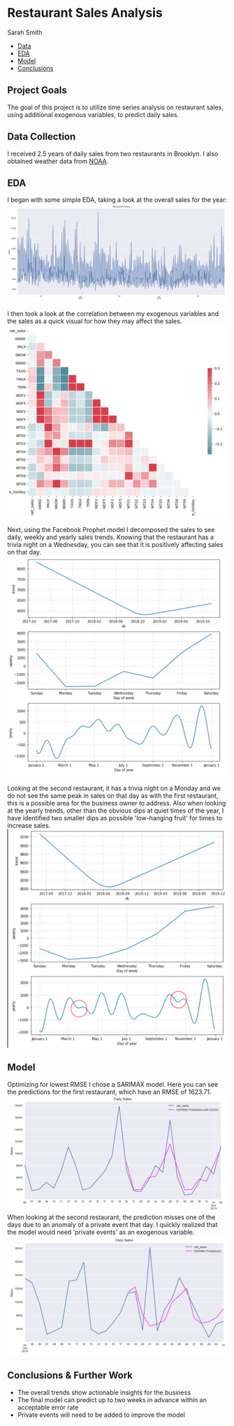 # Restaurant Sales Analysis
Sarah Smith
- [Data](#data)
- [EDA](#eda)
- [Model](#model)
- [Conclusions](#concl)

## Project Goals
The goal of this project is to utilize time series analysis on restaurant sales, using additional exogenous variables, to predict daily sales.

## Data Collection <a name='data'></a>
I received 2.5 years of daily sales from two restaurants in Brooklyn. I also obtained weather data from [NOAA](noaa.gov).

## EDA
I began with some simple EDA, taking a look at the overall sales for the year:
![overall_sales](images/overall_sales.png)

I then took a look at the correlation between my exogenous variables and the sales as a quick visual for how they may affect the sales.
![correlation](images/correlation.png)

Next, using the Facebook Prophet model I decomposed the sales to see daily, weekly and yearly sales trends.
Knowing that the restaurant has a trivia night on a Wednesday, you can see that it is positively affecting sales on that day. 
![restaurant_a_trends](images/trends.png)

Looking at the second restaurant, it has a trivia night on a Monday and we do not see the same peak in sales on that day as with the first restaurant, this is a possible area for the business owner to address.
Also when looking at the yearly trends, other than the obvious dips at quiet times of the year, I have identified two smaller dips as possible 'low-hanging fruit' for times to increase sales.
![restaurant_b_trends](images/trends_1.png)

## Model <a name='model'></a>
Optimizing for lowest RMSE I chose a SARIMAX model.
Here you can see the predictions for the first restaurant, which have an RMSE of 1623.71.
![restaurant_a_prediction](images/prediction_1.png)
When looking at the second restaurant, the prediction misses one of the days due to an anomaly of a private event that day.
I quickly realized that the model would need 'private events' as an exogenous variable.
![restaurant_b_prediction](images/prediction.png)

## Conclusions & Further Work <a name='concl'></a>
- The overall trends show actionable insights for the business
- The final model can predict up to two weeks in advance within an acceptable error rate
- Private events will need to be added to improve the model
